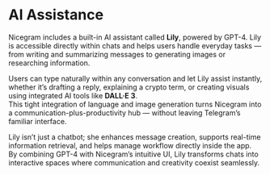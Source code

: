 # AI Assistance

Nicegram includes a built-in AI assistant called **Lily**, powered by GPT-4. Lily is accessible directly within chats and helps users handle everyday tasks — from writing and summarizing messages to generating images or researching information.

Users can type naturally within any conversation and let Lily assist instantly, whether it’s drafting a reply, explaining a crypto term, or creating visuals using integrated AI tools like **DALL·E 3**.\
This tight integration of language and image generation turns Nicegram into a communication-plus-productivity hub — without leaving Telegram’s familiar interface.

Lily isn’t just a chatbot; she enhances message creation, supports real-time information retrieval, and helps manage workflow directly inside the app.\
By combining GPT-4 with Nicegram’s intuitive UI, Lily transforms chats into interactive spaces where communication and creativity coexist seamlessly.
